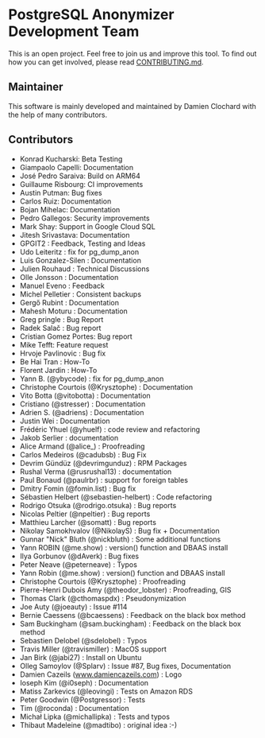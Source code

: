 PostgreSQL Anonymizer Development Team
===============================================================================

This is an open project. Feel free to join us and improve this tool. To find out
how you can get involved, please read [CONTRIBUTING.md].


[CONTRIBUTING.md]: CONTRIBUTING.md

Maintainer
-------------------------------------------------------------------------------

This software is mainly developed and maintained by Damien Clochard with the
help of many contributors.

Contributors
-------------------------------------------------------------------------------

* Konrad Kucharski: Beta Testing
* Giampaolo Capelli: Documentation
* José Pedro Saraiva: Build on ARM64
* Guillaume Risbourg: CI improvements
* Austin Putman: Bug fixes
* Carlos Ruiz: Documentation
* Bojan Mihelac: Documentation
* Pedro Gallegos: Security improvements
* Mark Shay: Support in Google Cloud SQL
* Jitesh Srivastava: Documentation
* GPGIT2 : Feedback, Testing and Ideas
* Udo Leiteritz : fix for pg_dump_anon
* Luis Gonzalez-Silen : Documentation
* Julien Rouhaud : Technical Discussions
* Olle Jonsson : Documentation
* Manuel Eveno : Feedback
* Michel Pelletier : Consistent backups
* Gergő Rubint : Documentation
* Mahesh Moturu : Documentation
* Greg pringle : Bug Report
* Radek Salač : Bug report
* Cristian Gomez Portes: Bug report
* Mike Tefft: Feature request
* Hrvoje Pavlinovic : Bug fix
* Be Hai Tran : How-To
* Florent Jardin : How-To
* Yann B. (@ybycode) : fix for pg_dump_anon
* Christophe Courtois (@Krysztophe) : Documentation
* Vito Botta (@vitobotta) : Documentation
* Cristiano (@stresser) : Documentation
* Adrien S. (@adriens) : Documentation
* Justin Wei : Documentation
* Frédéric Yhuel (@yhuelf) : code review and refactoring
* Jakob Serlier : documentation
* Alice Armand (@alice_) : Proofreading
* Carlos Medeiros (@cadubsb) : Bug Fix
* Devrim Gündüz (@devrimgunduz) : RPM Packages
* Rushal Verma (@rusrushal13) : documentation
* Paul Bonaud (@paulrbr) : support for foreign tables
* Dmitry Fomin (@fomin.list) : Bug fix
* Sébastien Helbert (@sebastien-helbert) : Code refactoring
* Rodrigo Otsuka (@rodrigo.otsuka) : Bug reports
* Nicolas Peltier (@npeltier) : Bug reports
* Matthieu Larcher (@somatt) : Bug reports
* Nikolay Samokhvalov (@NikolayS) : Bug fix + Documentation
* Gunnar "Nick" Bluth (@nickbluth) : Some additional functions
* Yann ROBIN (@me.show) : version() function and DBAAS install
* Ilya Gorbunov (@dAverk) : Bug fixes
* Peter Neave (@peterneave) : Typos
* Yann Robin (@me.show) : version() function and DBAAS install
* Christophe Courtois (@Krysztophe) : Proofreading
* Pierre-Henri Dubois Amy (@theodor_lobster) : Proofreading, GIS
* Thomas Clark (@cthomaspdx) : Pseudonymization
* Joe Auty (@joeauty) : Issue #114
* Bernie Caessens (@bcaessens) : Feedback on the black box method
* Sam Buckingham (@sam.buckingham) : Feedback on the black box method
* Sebastien Delobel (@sdelobel) : Typos
* Travis Miller (@travismiller) : MacOS support
* Jan Birk (@jabi27) : Install on Ubuntu
* Olleg Samoylov (@Splarv) : Issue #87, Bug fixes, Documentation
* Damien Cazeils (www.damiencazeils.com) : Logo
* Ioseph Kim (@i0seph) : Documentation
* Matiss Zarkevics (@leovingi) : Tests on Amazon RDS
* Peter Goodwin (@Postgressor) : Tests
* Tim (@roconda) : Documentation
* Michał Lipka (@michallipka) : Tests and typos
* Thibaut Madeleine (@madtibo) : original idea :-)
